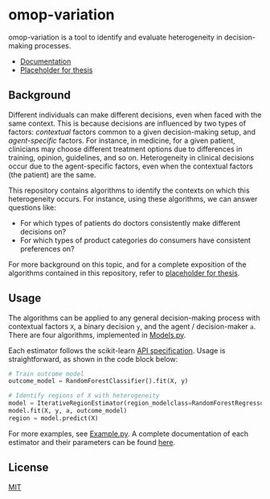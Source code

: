 # omop-variation

omop-variation is a tool to identify and evaluate heterogeneity in decision-making processes.

- [Documentation](https://clinicalml.github.io/omop-variation/)
- [Placeholder for thesis]()

## Background

Different individuals can make different decisions, even when faced with the same context. This is because decisions are influenced by two types of factors: _contextual_ factors common to a given decision-making setup, and _agent-specific_ factors. For instance, in medicine, for a given patient, clinicians may choose different treatment options due to differences in training, opinion, guidelines, and so on. Heterogeneity in clinical decisions occur due to the agent-specific factors, even when the contextual factors (the patient) are the same.

This repository contains algorithms to identify the contexts on which this heterogeneity occurs. For instance, using these algorithms, we can answer questions like:
- For which types of patients do doctors consistently make different decisions on?
- For which types of product categories do consumers have consistent preferences on?

For more background on this topic, and for a complete exposition of the algorithms contained in this repository, refer to [placeholder for thesis]().

## Usage

The algorithms can be applied to any general decision-making process with contextual factors `X`, a binary decision `y`, and the agent / decision-maker `a`. There are four algorithms, implemented in [Models.py](https://github.com/clinicalml/omop-variation/blob/main/Models.py). 

Each estimator follows the scikit-learn [API specification](https://scikit-learn.org/stable/developers/develop.html). Usage is straightforward, as shown in the code block below:

```python
# Train outcome model
outcome_model = RandomForestClassifier().fit(X, y)

# Identify regions of X with heterogeneity
model = IterativeRegionEstimator(region_modelclass=RandomForestRegressor(), beta=0.25)
model.fit(X, y, a, outcome_model)
region = model.predict(X)
```

For more examples, see [Example.py](https://github.com/clinicalml/omop-variation/blob/main/Example.py). A complete documentation of each estimator and their parameters can be found [here](https://clinicalml.github.io/omop-variation/).

## License

[MIT](https://github.com/clinicalml/omop-variation/blob/main/LICENSE)
